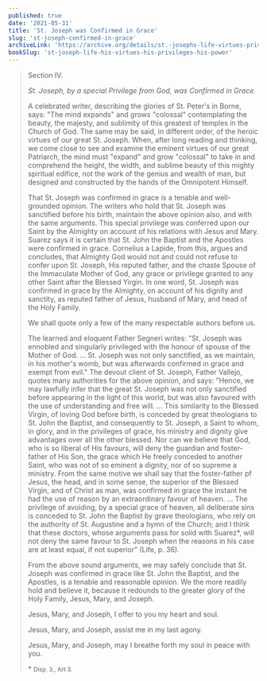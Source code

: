 ```yaml
---
published: true
date: '2021-05-31'
title: 'St. Joseph was Confirmed in Grace'
slug: 'st-joseph-confirmed-in-grace'
archiveLink: 'https://archive.org/details/st.-josephs-life-virtues-privileges-power/page/198?view=theater'
bookSlug: 'st-joseph-life-his-virtues-his-privileges-his-power'
---
```


> Section IV.
>
> *St. Joseph, by a special Privilege from God, was Confirmed in Grace.*
>
> A celebrated writer, describing the glories of St. Peter's in Borne, says: "The mind expands" and grows "colossal" contemplating the beauty, the majesty, and sublimity of this greatest of temples in the Church of God. The same may be said, in different order, of the heroic virtues of our great St. Joseph. When, after long reading and thinking, we come close to see and examine the eminent virtues of our great Patriarch, the mind must "expand" and grow "colossal" to take in and comprehend the height, the width, and sublime beauty of this mighty spiritual edifice, not the work of the genius and wealth of man, but designed and constructed by the hands of the Omnipotent Himself.
>
> That St. Joseph was confirmed in grace is a tenable and well-grounded opinion. The writers who hold that St. Joseph was sanctified before his birth, maintain the above opinion also, and with the same arguments. This special privilege was conferred upon our Saint by the Almighty on account of his relations with Jesus and Mary. Suarez says it is certain that St. John the Baptist and the Apostles were confirmed in grace. Cornelius a Lapide, from this, argues and concludes, that Almighty God would not and could not refuse to confer upon St. Joseph, His reputed father, and the chaste Spouse of the Immaculate Mother of God, any grace or privilege granted to any other Saint after the Blessed Yirgin. In one word, St. Joseph was confirmed in grace by the Almighty, on account of his dignity and sanctity, as reputed father of Jesus, husband of Mary, and head of the Holy Family.
>
> We shall quote only a few of the many respectable authors before us.
>
> The learned and eloquent Father Segneri writes: "St. Joseph was ennobled and singularly privileged with the honour of spouse of the Mother of God. … St. Joseph was not only sanctified, as we maintain, in his mother's womb, but was afterwards confirmed in grace and exempt from evil." The devout client of St. Joseph, Father Vallejo, quotes many authorities for the above opinion, and says: "Hence, we may lawfully infer that the great St. Joseph was not only sanctified before appearing in the light of this world, but was also favoured with the use of understanding and free will. … This similarity to the Blessed Virgin, of loving God before birth, is conceded by great theologians to St. John the Baptist, and consequently to St. Joseph, a Saint to whom, in glory, and in the privileges of grace, his ministry and dignity give advantages over all the other blessed. Nor can we believe that God, who is so liberal of His favours, will deny the guardian and foster-father of His Son, the grace which He freely conceded to another Saint, who was not of so eminent a dignity, nor of so supreme a ministry. From the same motive we shall say that the foster-father pf Jesus, the head, and in some sense, the superior of the Blessed Virgin, and of Christ as man, was confirmed in grace the instant he had the use of reason by an extraordinary favour of heaven. … The privilege of avoiding, by a special grace of heaven, all deliberate sins is conceded to St. John the Baptist by grave theologians, who rely on the authority of St. Augustine and a hymn of the Church; and I think that these doctors, whose arguments pass for solid with Suarez*, will not deny the same favour to St. Joseph when the reasons in his case are at least equal, if not superior" (Life, p. 36).
>
> From the above sound arguments, we may safely conclude that St. Joseph was confirmed in grace like St. John the Baptist, and the Apostles, is a tenable and reasonable opinion. We the more readily hold and believe it, because it redounds to the greater glory of the Holy Family, Jesus, Mary, and Joseph.
>
> Jesus, Mary, and Joseph, I offer to you my heart and soul.
>
> Jesus, Mary, and Joseph, assist me in my last agony.
>
> Jesus, Mary, and Joseph, may I breathe forth my soul in peace with you.
>
> \* <small>Disp. 3., Art 3.</small>